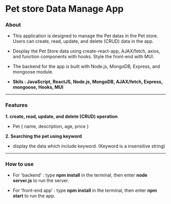 # Pet store Data Manage App

### About

- This application is designed to manage the Pet datas in the Pet store. Users can create, read, update, and delete (CRUD) data in the app. 

- Desplay the Pet Store data using create-react-app, AJAX/fetch, axios, and function components with hooks. Style the front-end with MUI.

- The backend for the app is built with Node.js, MongoDB, Express, and mongoose module. 

- **Skils : JavaScript, ReactJS, Node.js, MongoDB, AJAX/fetch, Express, mongoose, Hooks, MUI**

<hr/>

### Features

**1. create, read, update, and delete (CRUD) operation** <br />

  - Pet {
   name, 
   description,
   age,
   price
  }

**2. Searching the pet using keyword** <br />
  - display the data which include keyword. (Keyword is a insensitive string) <br />

<hr/>

### How to use 

- For 'backend' 
  : type **npm install** in the terminal, then enter **node server.js** to run the server. 
  
- For 'front-end app'
  : type **npm install** in the terminal, then enter **npm start** to run the app. 


